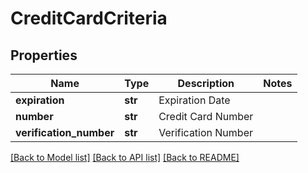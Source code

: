 # CreditCardCriteria

## Properties
Name | Type | Description | Notes
------------ | ------------- | ------------- | -------------
**expiration** | **str** | Expiration Date | 
**number** | **str** | Credit Card Number | 
**verification_number** | **str** | Verification Number | 

[[Back to Model list]](../README.md#documentation-for-models) [[Back to API list]](../README.md#documentation-for-api-endpoints) [[Back to README]](../README.md)



